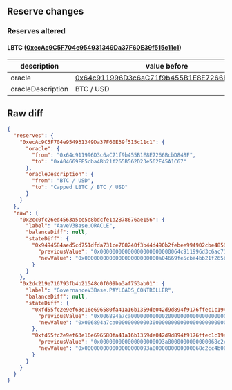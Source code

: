 ## Reserve changes

### Reserves altered

#### LBTC ([0xecAc9C5F704e954931349Da37F60E39f515c11c1](https://basescan.org/address/0xecAc9C5F704e954931349Da37F60E39f515c11c1))

| description | value before | value after |
| --- | --- | --- |
| oracle | [0x64c911996D3c6aC71f9b455B1E8E7266BcbD848F](https://basescan.org/address/0x64c911996D3c6aC71f9b455B1E8E7266BcbD848F) | [0xA04669FE5cba4Bb21f265B562D23e562E45A1C67](https://basescan.org/address/0xA04669FE5cba4Bb21f265B562D23e562E45A1C67) |
| oracleDescription | BTC / USD | Capped LBTC / BTC / USD |


## Raw diff

```json
{
  "reserves": {
    "0xecAc9C5F704e954931349Da37F60E39f515c11c1": {
      "oracle": {
        "from": "0x64c911996D3c6aC71f9b455B1E8E7266BcbD848F",
        "to": "0xA04669FE5cba4Bb21f265B562D23e562E45A1C67"
      },
      "oracleDescription": {
        "from": "BTC / USD",
        "to": "Capped LBTC / BTC / USD"
      }
    }
  },
  "raw": {
    "0x2cc0fc26ed4563a5ce5e8bdcfe1a2878676ae156": {
      "label": "AaveV3Base.ORACLE",
      "balanceDiff": null,
      "stateDiff": {
        "0x9494584aed5cd751dfda731ce708240f3b44d490b2febee994902cbe485628eb": {
          "previousValue": "0x00000000000000000000000064c911996d3c6ac71f9b455b1e8e7266bcbd848f",
          "newValue": "0x000000000000000000000000a04669fe5cba4bb21f265b562d23e562e45a1c67"
        }
      }
    },
    "0x2dc219e716793fb4b21548c0f009ba3af753ab01": {
      "label": "GovernanceV3Base.PAYLOADS_CONTROLLER",
      "balanceDiff": null,
      "stateDiff": {
        "0xfd55fc2e9ef63e16e696580fa41a16b1359de042d9d894f9176ffec1c194a986": {
          "previousValue": "0x006894a7ca000000000002000000000000000000000000000000000000000000",
          "newValue": "0x006894a7ca000000000003000000000000000000000000000000000000000000"
        },
        "0xfd55fc2e9ef63e16e696580fa41a16b1359de042d9d894f9176ffec1c194a987": {
          "previousValue": "0x000000000000000000093a8000000000000068c2cc4b00000000000000000000",
          "newValue": "0x000000000000000000093a8000000000000068c2cc4b0000000000006894a7cb"
        }
      }
    }
  }
}
```